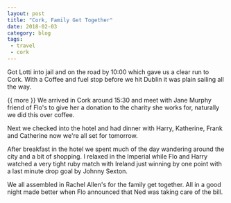 ```yaml
---
layout: post
title: "Cork, Family Get Together"
date: 2018-02-03
category: blog
tags:
 - travel
 - cork
---
```


<!--start excerpt-->

Got Lotti into jail and on the road by 10:00 which gave us a clear run to Cork. With a Coffee and fuel stop before we hit Dublin it was plain sailing all the way.

{{ more }}
We arrived in Cork around 15:30 and meet with Jane Murphy  friend of Flo's to give her a donation to the charity she works for, naturally we did this over coffee.

Next we checked into the hotel and had dinner with Harry, Katherine, Frank and Catherine now we're all set for tomorrow. 

After breakfast in the hotel we spent much of the day wandering around the city and a bit of shopping. I relaxed in the Imperial while Flo and Harry watched a very tight ruby match with Ireland just winning by one point with a last minute drop goal by Johnny Sexton.

We all assembled in Rachel Allen's for the family get together. All in a good night made better when Flo announced that Ned was taking care of the bill.